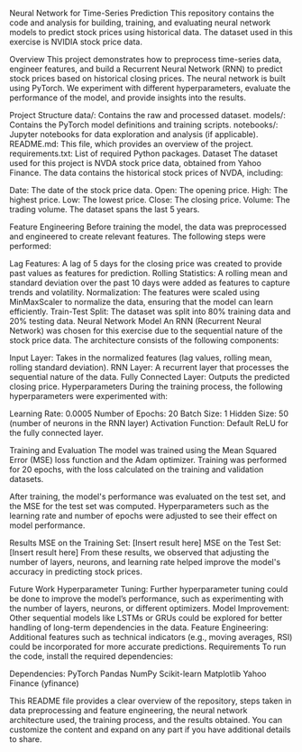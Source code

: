 Neural Network for Time-Series Prediction
This repository contains the code and analysis for building, training, and evaluating neural network models to predict stock prices using historical data. The dataset used in this exercise is NVIDIA stock price data.

Overview
This project demonstrates how to preprocess time-series data, engineer features, and build a Recurrent Neural Network (RNN) to predict stock prices based on historical closing prices. The neural network is built using PyTorch. We experiment with different hyperparameters, evaluate the performance of the model, and provide insights into the results.

Project Structure
data/: Contains the raw and processed dataset.
models/: Contains the PyTorch model definitions and training scripts.
notebooks/: Jupyter notebooks for data exploration and analysis (if applicable).
README.md: This file, which provides an overview of the project.
requirements.txt: List of required Python packages.
Dataset
The dataset used for this project is NVDA stock price data, obtained from Yahoo Finance. The data contains the historical stock prices of NVDA, including:

Date: The date of the stock price data.
Open: The opening price.
High: The highest price.
Low: The lowest price.
Close: The closing price.
Volume: The trading volume.
The dataset spans the last 5 years.

Feature Engineering
Before training the model, the data was preprocessed and engineered to create relevant features. The following steps were performed:

Lag Features: A lag of 5 days for the closing price was created to provide past values as features for prediction.
Rolling Statistics: A rolling mean and standard deviation over the past 10 days were added as features to capture trends and volatility.
Normalization: The features were scaled using MinMaxScaler to normalize the data, ensuring that the model can learn efficiently.
Train-Test Split: The dataset was split into 80% training data and 20% testing data.
Neural Network Model
An RNN (Recurrent Neural Network) was chosen for this exercise due to the sequential nature of the stock price data. The architecture consists of the following components:

Input Layer: Takes in the normalized features (lag values, rolling mean, rolling standard deviation).
RNN Layer: A recurrent layer that processes the sequential nature of the data.
Fully Connected Layer: Outputs the predicted closing price.
Hyperparameters
During the training process, the following hyperparameters were experimented with:

Learning Rate: 0.0005
Number of Epochs: 20
Batch Size: 1
Hidden Size: 50 (number of neurons in the RNN layer)
Activation Function: Default ReLU for the fully connected layer.

Training and Evaluation
The model was trained using the Mean Squared Error (MSE) loss function and the Adam optimizer. Training was performed for 20 epochs, with the loss calculated on the training and validation datasets.

After training, the model's performance was evaluated on the test set, and the MSE for the test set was computed. Hyperparameters such as the learning rate and number of epochs were adjusted to see their effect on model performance.

Results
MSE on the Training Set: [Insert result here]
MSE on the Test Set: [Insert result here]
From these results, we observed that adjusting the number of layers, neurons, and learning rate helped improve the model's accuracy in predicting stock prices.

Future Work
Hyperparameter Tuning: Further hyperparameter tuning could be done to improve the model’s performance, such as experimenting with the number of layers, neurons, or different optimizers.
Model Improvement: Other sequential models like LSTMs or GRUs could be explored for better handling of long-term dependencies in the data.
Feature Engineering: Additional features such as technical indicators (e.g., moving averages, RSI) could be incorporated for more accurate predictions.
Requirements
To run the code, install the required dependencies:

Dependencies:
PyTorch
Pandas
NumPy
Scikit-learn
Matplotlib
Yahoo Finance (yfinance)

This README file provides a clear overview of the repository, steps taken in data preprocessing and feature engineering, the neural network architecture used, the training process, and the results obtained. You can customize the content and expand on any part if you have additional details to share.
